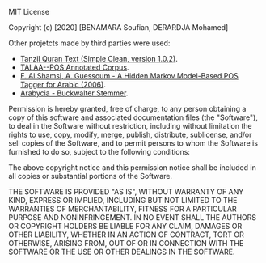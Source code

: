 MIT License

Copyright (c) [2020] [BENAMARA Soufian, DERARDJA Mohamed]

Other projetcts made by third parties were used:

- [Tanzil Quran Text (Simple Clean, version 1.0.2)](http://tanzil.net/docs/home).
- [TALAA--POS Annotated Corpus](https://lria.usthb.dz/TALAATeam/index.html).
- [F. Al Shamsi, A. Guessoum - A Hidden Markov Model-Based POS Tagger for Arabic (2006)](https://www.researchgate.net/publication/228666837_A_hidden_Markov_model-based_POS_tagger_for_Arabic).
- [Arabycia - Buckwalter Stemmer](https://github.com/mohabmes/Arabycia).

Permission is hereby granted, free of charge, to any person obtaining a copy
of this software and associated documentation files (the "Software"), to deal
in the Software without restriction, including without limitation the rights
to use, copy, modify, merge, publish, distribute, sublicense, and/or sell
copies of the Software, and to permit persons to whom the Software is
furnished to do so, subject to the following conditions:

The above copyright notice and this permission notice shall be included in all
copies or substantial portions of the Software.

THE SOFTWARE IS PROVIDED "AS IS", WITHOUT WARRANTY OF ANY KIND, EXPRESS OR
IMPLIED, INCLUDING BUT NOT LIMITED TO THE WARRANTIES OF MERCHANTABILITY,
FITNESS FOR A PARTICULAR PURPOSE AND NONINFRINGEMENT. IN NO EVENT SHALL THE
AUTHORS OR COPYRIGHT HOLDERS BE LIABLE FOR ANY CLAIM, DAMAGES OR OTHER
LIABILITY, WHETHER IN AN ACTION OF CONTRACT, TORT OR OTHERWISE, ARISING FROM,
OUT OF OR IN CONNECTION WITH THE SOFTWARE OR THE USE OR OTHER DEALINGS IN THE
SOFTWARE.
